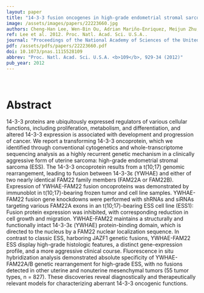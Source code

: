 ```yaml
---
layout: paper
title: "14-3-3 fusion oncogenes in high-grade endometrial stromal sarcoma."
image: /assets/images/papers/22223660.jpg
authors: Cheng-Han Lee, Wen-Bin Ou, Adrian Mariño-Enriquez, Meijun Zhu, Mark Mayeda, Yuexiang Wang, Xiangqian Guo, Alayne L Brunner, Frédéric Amant, Christopher A French, Robert B West, Jessica N McAlpine, C Blake Gilks, Michael B Yaffe, Leah M Prentice, Andrew McPherson, Steven J M Jones, Marco A Marra, Sohrab P Shah, Matt van de Rijn, David G Huntsman, Paola Dal Cin, Maria Debiec-Rychter, Marisa R Nucci, Jonathan A Fletcher
ref: Lee et al. 2012. Proc. Natl. Acad. Sci. U.S.A..
journal: "Proceedings of the National Academy of Sciences of the United States of America <b>109</b>, 929-34 (2012)"
pdf: /assets/pdfs/papers/22223660.pdf
doi: 10.1073/pnas.1115528109
abbrev: "Proc. Natl. Acad. Sci. U.S.A. <b>109</b>, 929-34 (2012)"
pub_year: 2012
---
```


<br />
<div data-badge-popover="right" data-badge-type="donut" data-pmid="22223660" data-hide-no-mentions="true" class="altmetric-embed"></div>

# Abstract

14-3-3 proteins are ubiquitously expressed regulators of various cellular functions, including proliferation, metabolism, and differentiation, and altered 14-3-3 expression is associated with development and progression of cancer. We report a transforming 14-3-3 oncoprotein, which we identified through conventional cytogenetics and whole-transcriptome sequencing analysis as a highly recurrent genetic mechanism in a clinically aggressive form of uterine sarcoma: high-grade endometrial stromal sarcoma (ESS). The 14-3-3 oncoprotein results from a t(10;17) genomic rearrangement, leading to fusion between 14-3-3ε (YWHAE) and either of two nearly identical FAM22 family members (FAM22A or FAM22B). Expression of YWHAE-FAM22 fusion oncoproteins was demonstrated by immunoblot in t(10;17)-bearing frozen tumor and cell line samples. YWHAE-FAM22 fusion gene knockdowns were performed with shRNAs and siRNAs targeting various FAM22A exons in an t(10;17)-bearing ESS cell line (ESS1): Fusion protein expression was inhibited, with corresponding reduction in cell growth and migration. YWHAE-FAM22 maintains a structurally and functionally intact 14-3-3ε (YWHAE) protein-binding domain, which is directed to the nucleus by a FAM22 nuclear localization sequence. In contrast to classic ESS, harboring JAZF1 genetic fusions, YWHAE-FAM22 ESS display high-grade histologic features, a distinct gene-expression profile, and a more aggressive clinical course. Fluorescence in situ hybridization analysis demonstrated absolute specificity of YWHAE-FAM22A/B genetic rearrangement for high-grade ESS, with no fusions detected in other uterine and nonuterine mesenchymal tumors (55 tumor types, n = 827). These discoveries reveal diagnostically and therapeutically relevant models for characterizing aberrant 14-3-3 oncogenic functions.

